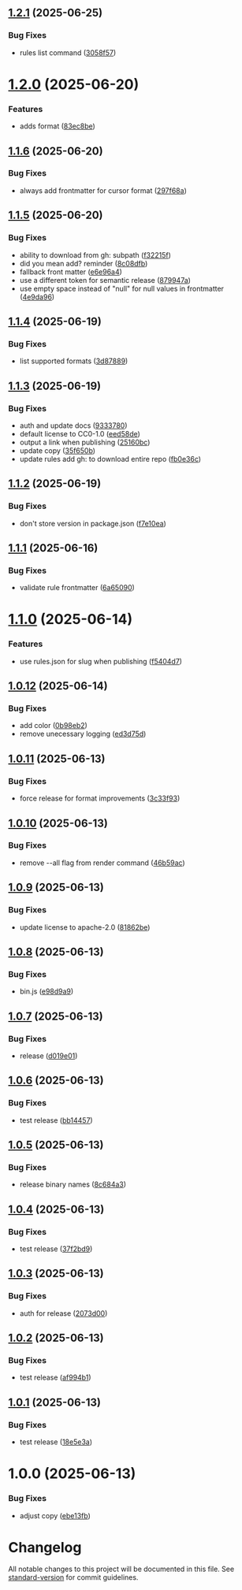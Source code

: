 ## [1.2.1](https://github.com/continuedev/rules/compare/v1.2.0...v1.2.1) (2025-06-25)


### Bug Fixes

* rules list command ([3058f57](https://github.com/continuedev/rules/commit/3058f57ab0984628e2e00029e7d80294994ae4ce))

# [1.2.0](https://github.com/continuedev/rules/compare/v1.1.6...v1.2.0) (2025-06-20)


### Features

* adds format ([83ec8be](https://github.com/continuedev/rules/commit/83ec8be7f3d8d485e24061d2d01d410a3354135a))

## [1.1.6](https://github.com/continuedev/rules/compare/v1.1.5...v1.1.6) (2025-06-20)


### Bug Fixes

* always add frontmatter for cursor format ([297f68a](https://github.com/continuedev/rules/commit/297f68af075a6296d25c4dddebea18f0142e7ac4))

## [1.1.5](https://github.com/continuedev/rules/compare/v1.1.4...v1.1.5) (2025-06-20)


### Bug Fixes

* ability to download from gh: subpath ([f32215f](https://github.com/continuedev/rules/commit/f32215f461eadcff02b79ef3444d078901c3bdab))
* did you mean add? reminder ([8c08dfb](https://github.com/continuedev/rules/commit/8c08dfbec59649ff585454aad5375620b81ede6c))
* fallback front matter ([e6e96a4](https://github.com/continuedev/rules/commit/e6e96a46f044cd1ca2a2c8a891733046f8956deb))
* use a different token for semantic release ([879947a](https://github.com/continuedev/rules/commit/879947a8518ddc85d5b2e1eea7c309ec94738b13))
* use empty space instead of "null" for null values in frontmatter ([4e9da96](https://github.com/continuedev/rules/commit/4e9da9678476f372d331dd1a59a54def532f371a))

## [1.1.4](https://github.com/continuedev/rules-cli/compare/v1.1.3...v1.1.4) (2025-06-19)


### Bug Fixes

* list supported formats ([3d87889](https://github.com/continuedev/rules-cli/commit/3d87889f9c1a76f6206891bb07d7b811e831ccc8))

## [1.1.3](https://github.com/continuedev/rules-cli/compare/v1.1.2...v1.1.3) (2025-06-19)


### Bug Fixes

* auth and update docs ([9333780](https://github.com/continuedev/rules-cli/commit/93337804e4655539aef2e5ccd95df28eec6fb874))
* default license to CC0-1.0 ([eed58de](https://github.com/continuedev/rules-cli/commit/eed58de3b5b1d08b3940f7d951a30c0c30a37f17))
* output a link when publishing ([25160bc](https://github.com/continuedev/rules-cli/commit/25160bc01f311a9c82ff9fb054876d953358b3c4))
* update copy ([35f650b](https://github.com/continuedev/rules-cli/commit/35f650b0629d43cdf6da88af48045bb83f20e414))
* update rules add gh: to download entire repo ([fb0e36c](https://github.com/continuedev/rules-cli/commit/fb0e36c24621ec6b2d7b1118ca6f549e29b7c7d3))

## [1.1.2](https://github.com/continuedev/rules-cli/compare/v1.1.1...v1.1.2) (2025-06-19)


### Bug Fixes

* don't store version in package.json ([f7e10ea](https://github.com/continuedev/rules-cli/commit/f7e10ea073dc701eaeab8a07602c7707dddba590))

## [1.1.1](https://github.com/continuedev/rules-cli/compare/v1.1.0...v1.1.1) (2025-06-16)


### Bug Fixes

* validate rule frontmatter ([6a65090](https://github.com/continuedev/rules-cli/commit/6a65090d6132ac5a324964a3c45a029f44e190e8))

# [1.1.0](https://github.com/continuedev/rules-cli/compare/v1.0.12...v1.1.0) (2025-06-14)


### Features

* use rules.json for slug when publishing ([f5404d7](https://github.com/continuedev/rules-cli/commit/f5404d7c581f29a81140d4a6d01dc029c45ea6d0))

## [1.0.12](https://github.com/continuedev/rules-cli/compare/v1.0.11...v1.0.12) (2025-06-14)


### Bug Fixes

* add color ([0b98eb2](https://github.com/continuedev/rules-cli/commit/0b98eb217dc664b087c08851552995c9f3b12b77))
* remove unecessary logging ([ed3d75d](https://github.com/continuedev/rules-cli/commit/ed3d75d82791dbc7bebdbc62ec9b3f25ecf2d304))

## [1.0.11](https://github.com/continuedev/rules-cli/compare/v1.0.10...v1.0.11) (2025-06-13)


### Bug Fixes

* force release for format improvements ([3c33f93](https://github.com/continuedev/rules-cli/commit/3c33f934f01665553e6b29e43dc913f0570a042e))

## [1.0.10](https://github.com/continuedev/rules-cli/compare/v1.0.9...v1.0.10) (2025-06-13)


### Bug Fixes

* remove --all flag from render command ([46b59ac](https://github.com/continuedev/rules-cli/commit/46b59acbceaaf102b7ba0c963cb7fd53f4c2d513))

## [1.0.9](https://github.com/continuedev/rules-cli/compare/v1.0.8...v1.0.9) (2025-06-13)


### Bug Fixes

* update license to apache-2.0 ([81862be](https://github.com/continuedev/rules-cli/commit/81862be4e09637a9931f61c4bad5af5aa9e67441))

## [1.0.8](https://github.com/continuedev/rules-cli/compare/v1.0.7...v1.0.8) (2025-06-13)


### Bug Fixes

* bin.js ([e98d9a9](https://github.com/continuedev/rules-cli/commit/e98d9a91f2e8dd3fb12f90a1a4868d23f7f83914))

## [1.0.7](https://github.com/continuedev/rules-cli/compare/v1.0.6...v1.0.7) (2025-06-13)


### Bug Fixes

* release ([d019e01](https://github.com/continuedev/rules-cli/commit/d019e017be5b8925184de12547ae46ff8205ef41))

## [1.0.6](https://github.com/continuedev/rules-cli/compare/v1.0.5...v1.0.6) (2025-06-13)


### Bug Fixes

* test release ([bb14457](https://github.com/continuedev/rules-cli/commit/bb14457deb09b63759a0ae43742099c668b24668))

## [1.0.5](https://github.com/continuedev/rules-cli/compare/v1.0.4...v1.0.5) (2025-06-13)


### Bug Fixes

* release binary names ([8c684a3](https://github.com/continuedev/rules-cli/commit/8c684a307e88ed6acd6fa2c8d1b274d680cda4c0))

## [1.0.4](https://github.com/continuedev/rules-cli/compare/v1.0.3...v1.0.4) (2025-06-13)


### Bug Fixes

* test release ([37f2bd9](https://github.com/continuedev/rules-cli/commit/37f2bd9d49fa46bf56d2e13fbffed9b70ddb730b))

## [1.0.3](https://github.com/continuedev/rules-cli/compare/v1.0.2...v1.0.3) (2025-06-13)


### Bug Fixes

* auth for release ([2073d00](https://github.com/continuedev/rules-cli/commit/2073d00d980d4b0f84833bd89b3ee9a7f85a244f))

## [1.0.2](https://github.com/continuedev/rules-cli/compare/v1.0.1...v1.0.2) (2025-06-13)


### Bug Fixes

* test release ([af994b1](https://github.com/continuedev/rules-cli/commit/af994b1d9c03dd8eaefe7e2450c1a0a437bcaf9a))

## [1.0.1](https://github.com/continuedev/rules-cli/compare/v1.0.0...v1.0.1) (2025-06-13)


### Bug Fixes

* test release ([18e5e3a](https://github.com/continuedev/rules-cli/commit/18e5e3a8817c839fcfd76b5e88a8f79f080de61c))

# 1.0.0 (2025-06-13)


### Bug Fixes

* adjust copy ([ebe13fb](https://github.com/continuedev/rules-cli/commit/ebe13fb32ff76c417429deb69256b25144358523))

# Changelog

All notable changes to this project will be documented in this file. See [standard-version](https://github.com/conventional-changelog/standard-version) for commit guidelines.
